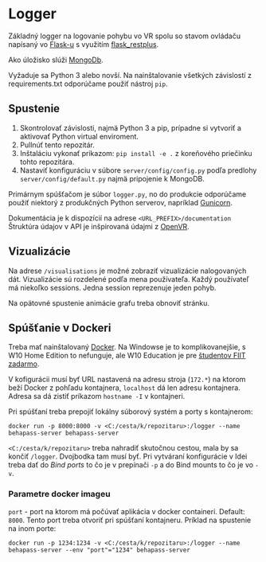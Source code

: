 # Logger
Základný logger na logovanie pohybu vo VR spolu so stavom ovládaču napísaný vo [Flask-u](https://palletsprojects.com/p/flask/) s využitím [flask_restplus](https://flask-restplus.readthedocs.io/en/stable/).

Ako úložisko slúži [MongoDb](https://www.mongodb.com/).

Vyžaduje sa Python 3 alebo novší. Na nainštalovanie všetkých závislostí z requirements.txt odporúčame použiť nástroj `pip`.

## Spustenie  
1. Skontrolovať závislosti, najmä Python 3 a pip, prípadne si vytvoriť a aktivovať Python virtual enviroment.  
2. Pullnúť tento repozitár.  
3. Inštaláciu vykonať prikazom: `pip install -e .` z koreňového priečinku tohto repozitára.  
4. Nastaviť konfiguráciu v súbore `server/config/config.py` podľa predlohy `server/config/default.py` najmä pripojenie k MongoDB.  

Primárnym spúšťačom je súbor `logger.py`, no do produkcie odporúčame použiť niektorý z produkčných Python serverov, napríklad [Gunicorn](https://gunicorn.org/). 

Dokumentácia je k dispozícií na adrese `<URL_PREFIX>/documentation`
Štruktúra údajov v API je inšpirovaná údajmi z [OpenVR](https://github.com/ValveSoftware/openvr/wiki/IVRCompositor::WaitGetPoses).

## Vizualizácie
Na adrese `/visualisations` je možné zobraziť vizualizácie nalogovaných dát. Vizualizácie sú rozdelené podľa mena používateľa. Každý používateľ má niekoľko sessions. Jedna session reprezenuje jeden pohyb.

Na opätovné spustenie animácie grafu treba obnoviť stránku.

## Spúšťanie v Dockeri
Treba mať nainštalovaný [Docker](https://docker.com). Na Windowse je to komplikovanejšie, s W10 Home Edition to nefunguje, ale W10 Education je pre [študentov FIIT zadarmo](http://msdnaa.fiit.stuba.sk/). 

V kofigurácii musí byť URL nastavená na adresu stroja (```172.*```) na ktorom beží Docker z pohľadu kontajnera, ```localhost``` dá len adresu kontajnera. Adresa sa dá zistiť príkazom ```hostname -I``` v kontajneri. 

Pri spúšťaní treba prepojiť lokálny súborový systém a porty s kontajnerom: 
```
docker run -p 8000:8000 -v <C:/cesta/k/repozitaru>:/logger --name behapass-server behapass-server
```
```<C:/cesta/k/repozitaru>``` treba nahradiť skutočnou cestou, mala by sa končiť ```/logger```. Dvojbodka tam musí byť.
Pri vytváraní konfigurácie v Idei treba dať do _Bind ports_ to čo je v prepínači ```-p``` a do Bind mounts to čo je vo ```-v```. 

### Parametre docker imageu
```port``` - port na ktorom má počúvať aplikácia v docker containeri. Default: ```8000```. Tento port treba otvoriť pri spúšťaní kontajneru. Príklad na spustenie na inom porte:
```
docker run -p 1234:1234 -v <C:/cesta/k/repozitaru>:/logger --name behapass-server --env "port"="1234" behapass-server
```